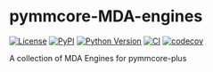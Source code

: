 # pymmcore-MDA-engines

[![License](https://img.shields.io/pypi/l/pymmcore-MDA-engines.svg?color=green)](https://github.com/ianhi/pymmcore-MDA-engines/raw/main/LICENSE)
[![PyPI](https://img.shields.io/pypi/v/pymmcore-MDA-engines.svg?color=green)](https://pypi.org/project/pymmcore-MDA-engines)
[![Python Version](https://img.shields.io/pypi/pyversions/pymmcore-MDA-engines.svg?color=green)](https://python.org)
[![CI](https://github.com/ianhi/pymmcore-MDA-engines/actions/workflows/ci/badge.svg)](https://github.com/ianhi/pymmcore-MDA-engines/actions)
[![codecov](https://codecov.io/gh/ianhi/pymmcore-MDA-engines/branch/master/graph/badge.svg)](https://codecov.io/gh/ianhi/pymmcore-MDA-engines)

A collection of MDA Engines for pymmcore-plus
